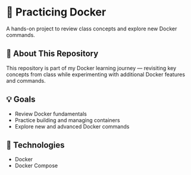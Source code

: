 # 🐳 Practicing Docker

A hands-on project to review class concepts and explore new Docker commands.

## 🚀 About This Repository
This repository is part of my Docker learning journey — revisiting key concepts from class while experimenting with additional Docker features and commands.

## 💡 Goals
- Review Docker fundamentals  
- Practice building and managing containers  
- Explore new and advanced Docker commands  

## 🧰 Technologies
- Docker  
- Docker Compose 

